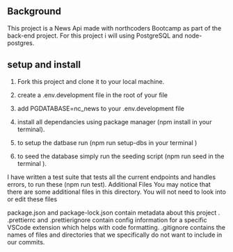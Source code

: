 
## Background
This project is a News Api made with northcoders Bootcamp as part of the back-end project. For this project i will using PostgreSQL and node-postgres.


## setup and install  

1. Fork this project and clone it to your local machine.
2. create a .env.development file in the root of your file 
3. add PGDATABASE=nc_news to your .env.development file 

4. install all dependancies using package manager (npm install in your terminal).
5. to setup the datbase run (npm run setup-dbs in your terminal )
6. to seed the database simply run the seeding script (npm run seed in the terminal ).

I have written a test suite that tests all the current endpoints and handles errors, to run these (npm run test).
Additional Files
You may notice that there are some additional files in this directory. You will not need to look into or edit these files

package.json and package-lock.json contain metadata about this project .
.prettierrc and .prettierignore contain config information for a specific VSCode extension which helps with code formatting.
.gitignore contains the names of files and directories that we specifically do not want to include in our commits.




